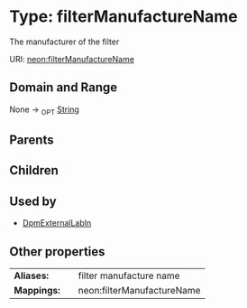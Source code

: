 
# Type: filterManufactureName


The manufacturer of the filter

URI: [neon:filterManufactureName](https://data.neonscience.org/filterManufactureName)


## Domain and Range

None ->  <sub>OPT</sub> [String](types/String.md)

## Parents


## Children


## Used by

 * [DpmExternalLabIn](DpmExternalLabIn.md)

## Other properties

|  |  |  |
| --- | --- | --- |
| **Aliases:** | | filter manufacture name |
| **Mappings:** | | neon:filterManufactureName |

